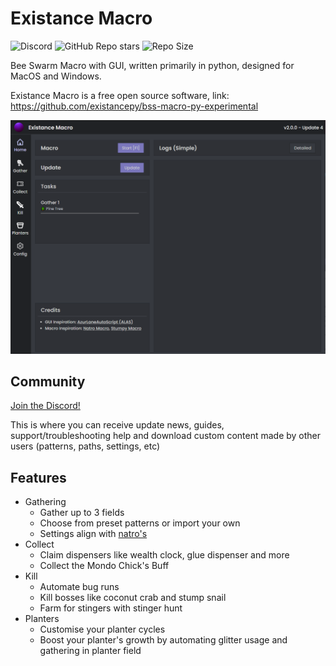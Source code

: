 # Existance Macro
![Discord](https://img.shields.io/discord/1065032948119769118?label=Discord&color=7289da&logo=discord&logoColor=white&link=https://discord.gg/WdbWgFewqx)
![GitHub Repo stars](https://img.shields.io/github/stars/existancepy/bss-macro-py?style=flat&label=Stars&color=fff240&logo=github&logocolor=white&link=https://github.com/existancepy/bss-macro-py/stargazers)
![Repo Size](https://img.shields.io/github/repo-size/existancepy/bss-macro-py?label=Repo%20Size&logo=github&logoColor=white)

Bee Swarm Macro with GUI, written primarily in python, designed for MacOS and Windows.

Existance Macro is a free open source software, link: https://github.com/existancepy/bss-macro-py-experimental

![gui](https://raw.githubusercontent.com/existancepy/bss-macro-py-experimental/3b6d5fa0c9110f4ae1baad9bac3c1f393eeed74f/docs/assets/gui.png)
## Community
[Join the Discord!](https://discord.gg/FTB8b2vB6y)

This is where you can receive update news, guides, support/troubleshooting help and download custom content made by other users (patterns, paths, settings, etc)

## Features
- Gathering
    - Gather up to 3 fields
    - Choose from preset patterns or import your own
    - Settings align with [natro's](https://github.com/NatroTeam/NatroMacro)
- Collect
    - Claim dispensers like wealth clock, glue dispenser and more
    - Collect the Mondo Chick's Buff
- Kill
    - Automate bug runs
    - Kill bosses like coconut crab and stump snail
    - Farm for stingers with stinger hunt 
- Planters
    - Customise your planter cycles
    - Boost your planter's growth by automating glitter usage and gathering in planter field


